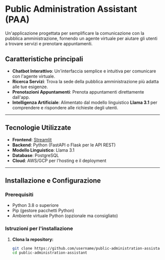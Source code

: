 # Public Administration Assistant (PAA)

Un'applicazione progettata per semplificare la comunicazione con la pubblica amministrazione, fornendo un agente virtuale per aiutare gli utenti a trovare servizi e prenotare appuntamenti.

## Caratteristiche principali
- **Chatbot Interattivo**: Un'interfaccia semplice e intuitiva per comunicare con l'agente virtuale.
- **Ricerca Servizi**: Trova la sede della pubblica amministrazione più adatta alle tue esigenze.
- **Prenotazioni Appuntamenti**: Prenota appuntamenti direttamente dall'app.
- **Intelligenza Artificiale**: Alimentato dal modello linguistico **Llama 3.1** per comprendere e rispondere alle richieste degli utenti.

---

## Tecnologie Utilizzate
- **Frontend**: [Streamlit](https://streamlit.io/)
- **Backend**: Python (FastAPI o Flask per le API REST)
- **Modello Linguistico**: Llama 3.1
- **Database**: PostgreSQL
- **Cloud**: AWS/GCP per l'hosting e il deployment

---

## Installazione e Configurazione

### Prerequisiti
- Python 3.8 o superiore
- Pip (gestore pacchetti Python)
- Ambiente virtuale Python (opzionale ma consigliato)

### Istruzioni per l'installazione
1. **Clona la repository:**
   ```bash
   git clone https://github.com/username/public-administration-assistant.git
   cd public-administration-assistant
